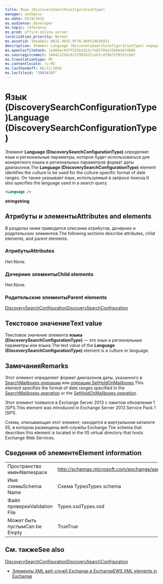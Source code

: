 ```yaml
---
title: Язык (DiscoverySearchConfigurationType)
manager: sethgros
ms.date: 03/9/2015
ms.audience: Developer
ms.topic: reference
ms.prod: office-online-server
localization_priority: Normal
ms.assetid: 34eab81c-d832-4925-9f76-d69f24b36931
description: Элемент Language (DiscoverySearchConfigurationType) определяет язык и региональные параметры, которое будет использоваться для конкретного языка и региональных параметров формат даты диапазонов. Он также указывает язык, используемый в запросе поиска.
ms.openlocfilehash: 1e904ac4d7f525b2d12cfe83f0da33b9ed474066
ms.sourcegitcommit: 34041125dc8c5f993b21cebfc4f8b72f0fd2cb6f
ms.translationtype: MT
ms.contentlocale: ru-RU
ms.lasthandoff: 06/11/2018
ms.locfileid: "19834197"
---
```

# <a name="language-discoverysearchconfigurationtype"></a><span data-ttu-id="77940-104">Язык (DiscoverySearchConfigurationType)</span><span class="sxs-lookup"><span data-stu-id="77940-104">Language (DiscoverySearchConfigurationType)</span></span>

<span data-ttu-id="77940-105">Элемент **Language (DiscoverySearchConfigurationType)** определяет язык и региональные параметры, которое будет использоваться для конкретного языка и региональных параметров формат даты диапазонов.</span><span class="sxs-lookup"><span data-stu-id="77940-105">The **Language (DiscoverySearchConfigurationType)** element identifies the culture to be used for the culture-specific format of date ranges.</span></span> <span data-ttu-id="77940-106">Он также указывает язык, используемый в запросе поиска.</span><span class="sxs-lookup"><span data-stu-id="77940-106">It also specifies the language used in a search query.</span></span> 
  
```XML
<Language />
```

 <span data-ttu-id="77940-107">**string**</span><span class="sxs-lookup"><span data-stu-id="77940-107">**string**</span></span>
## <a name="attributes-and-elements"></a><span data-ttu-id="77940-108">Атрибуты и элементы</span><span class="sxs-lookup"><span data-stu-id="77940-108">Attributes and elements</span></span>

<span data-ttu-id="77940-109">В разделах ниже приводится описание атрибутов, дочерних и родительских элементов.</span><span class="sxs-lookup"><span data-stu-id="77940-109">The following sections describe attributes, child elements, and parent elements.</span></span>
  
### <a name="attributes"></a><span data-ttu-id="77940-110">Атрибуты</span><span class="sxs-lookup"><span data-stu-id="77940-110">Attributes</span></span>

<span data-ttu-id="77940-111">Нет.</span><span class="sxs-lookup"><span data-stu-id="77940-111">None.</span></span>
  
### <a name="child-elements"></a><span data-ttu-id="77940-112">Дочерние элементы</span><span class="sxs-lookup"><span data-stu-id="77940-112">Child elements</span></span>

<span data-ttu-id="77940-113">Нет.</span><span class="sxs-lookup"><span data-stu-id="77940-113">None.</span></span>
  
### <a name="parent-elements"></a><span data-ttu-id="77940-114">Родительские элементы</span><span class="sxs-lookup"><span data-stu-id="77940-114">Parent elements</span></span>

[<span data-ttu-id="77940-115">DiscoverySearchConfiguration</span><span class="sxs-lookup"><span data-stu-id="77940-115">DiscoverySearchConfiguration</span></span>](discoverysearchconfiguration.md)
  
## <a name="text-value"></a><span data-ttu-id="77940-116">Текстовое значение</span><span class="sxs-lookup"><span data-stu-id="77940-116">Text value</span></span>

<span data-ttu-id="77940-117">Текстовое значение элемента **языка (DiscoverySearchConfigurationType)** — это язык и региональные параметры или языка.</span><span class="sxs-lookup"><span data-stu-id="77940-117">The text value of the **Language (DiscoverySearchConfigurationType)** element is a culture or language.</span></span> 
  
## <a name="remarks"></a><span data-ttu-id="77940-118">Замечания</span><span class="sxs-lookup"><span data-stu-id="77940-118">Remarks</span></span>

<span data-ttu-id="77940-119">Этот элемент определяет формат диапазонов даты, указанного в [SearchMailboxes операции](searchmailboxes-operation.md) или [операции SetHoldOnMailboxes](setholdonmailboxes-operation.md).</span><span class="sxs-lookup"><span data-stu-id="77940-119">This element specifies the format of date ranges specified in the [SearchMailboxes operation](searchmailboxes-operation.md) or the [SetHoldOnMailboxes operation](setholdonmailboxes-operation.md).</span></span>
  
<span data-ttu-id="77940-120">Этот элемент появился в Exchange Server 2013 с пакетом обновления 1 (SP1).</span><span class="sxs-lookup"><span data-stu-id="77940-120">This element was introduced in Exchange Server 2013 Service Pack 1 (SP1).</span></span>
  
<span data-ttu-id="77940-121">Схема, описывающая этот элемент, находится в виртуальном каталоге IIS, в котором размещены веб-службы Exchange.</span><span class="sxs-lookup"><span data-stu-id="77940-121">The schema that describes this element is located in the IIS virtual directory that hosts Exchange Web Services.</span></span>
  
## <a name="element-information"></a><span data-ttu-id="77940-122">Сведения об элементе</span><span class="sxs-lookup"><span data-stu-id="77940-122">Element information</span></span>

|||
|:-----|:-----|
|<span data-ttu-id="77940-123">Пространство имен</span><span class="sxs-lookup"><span data-stu-id="77940-123">Namespace</span></span>  <br/> |http://schemas.microsoft.com/exchange/services/2006/types  <br/> |
|<span data-ttu-id="77940-124">Имя схемы</span><span class="sxs-lookup"><span data-stu-id="77940-124">Schema Name</span></span>  <br/> |<span data-ttu-id="77940-125">Схема Types</span><span class="sxs-lookup"><span data-stu-id="77940-125">Types schema</span></span>  <br/> |
|<span data-ttu-id="77940-126">Файл проверки</span><span class="sxs-lookup"><span data-stu-id="77940-126">Validation File</span></span>  <br/> |<span data-ttu-id="77940-127">Types.xsd</span><span class="sxs-lookup"><span data-stu-id="77940-127">Types.xsd</span></span>  <br/> |
|<span data-ttu-id="77940-128">Может быть пустым</span><span class="sxs-lookup"><span data-stu-id="77940-128">Can be Empty</span></span>  <br/> |<span data-ttu-id="77940-129">True</span><span class="sxs-lookup"><span data-stu-id="77940-129">True</span></span>  <br/> |
   
## <a name="see-also"></a><span data-ttu-id="77940-130">См. также</span><span class="sxs-lookup"><span data-stu-id="77940-130">See also</span></span>



[<span data-ttu-id="77940-131">DiscoverySearchConfiguration</span><span class="sxs-lookup"><span data-stu-id="77940-131">DiscoverySearchConfiguration</span></span>](discoverysearchconfiguration.md)


- [<span data-ttu-id="77940-132">Элементы XML веб-служб Exchange в Exchange</span><span class="sxs-lookup"><span data-stu-id="77940-132">EWS XML elements in Exchange</span></span>](ews-xml-elements-in-exchange.md)

